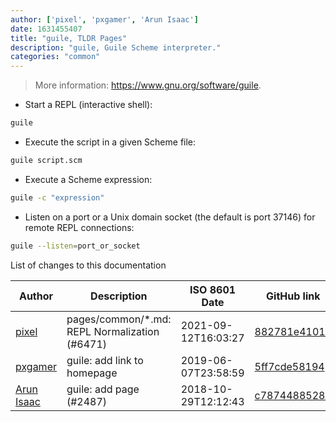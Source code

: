 ```yaml
---
author: ['pixel', 'pxgamer', 'Arun Isaac']
date: 1631455407
title: "guile, TLDR Pages"
description: "guile, Guile Scheme interpreter."
categories: "common"
---
```

> More information: <https://www.gnu.org/software/guile>.

- Start a REPL (interactive shell):

```bash
guile
```

- Execute the script in a given Scheme file:

```bash
guile script.scm
```

- Execute a Scheme expression:

```bash
guile -c "expression"
```

- Listen on a port or a Unix domain socket (the default is port 37146) for remote REPL connections:

```bash
guile --listen=port_or_socket
```
List of changes to this documentation


Author | Description | ISO 8601 Date | GitHub link
------|-----|-----|-----
[pixel](mailto:35269695+pixelcmtd@users.noreply.github.com) | pages/common/*.md: REPL Normalization (#6471) | 2021-09-12T16:03:27 | [882781e41019](https://github.com/tldr-pages/tldr/commit/882781e41019543fd716442e62faa1fb02d474b9)
[pxgamer](mailto:owzie123@gmail.com) | guile: add link to homepage | 2019-06-07T23:58:59 | [5ff7cde58194](https://github.com/tldr-pages/tldr/commit/5ff7cde581941643f0be996d287a7665a68afff1)
[Arun Isaac](mailto:arunisaac@users.noreply.github.com) | guile: add page (#2487) | 2018-10-29T12:12:43 | [c7874488528b](https://github.com/tldr-pages/tldr/commit/c7874488528b1dbe5f0ab276c1e9a8e6b96bbc7f)

